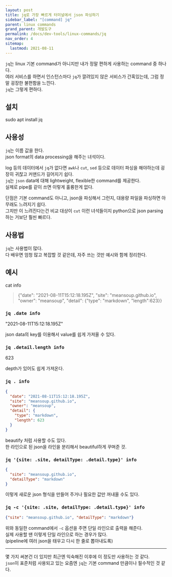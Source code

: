 ```yaml
---
layout: post
title: jq로 가장 빠르게 터미널에서 json 파싱하기
sidebar_label: "[command] jq"
parent: linux commands
grand_parent: 개발도구
permalink: /docs/dev-tools/linux-commands/jq
nav_order: 4
sitemap:
  lastmod: 2021-08-11
---
```


`jq`는 linux 기본 command가 아니지만 내가 정말 편하게 사용하는 command 중 하나다.  
여러 서비스를 하면서 인스턴스마다 `jq`가 깔려있지 않은 서비스가 간혹있는데, 그럼 정말 굉장한 불편함을 느낀다.  
`jq`는 그렇게 편하다.

## 설치

sudo apt install jq

## 사용성

`jq`는 이름 값을 한다.  
json format의 data processing을 해주는 녀석이다.  

log 등의 데이터에서 `jq`가 없다면 `awk`나 `cut`, `sed` 등으로 데이터 파싱을 해야하는데 굉장히 귀찮고 커맨드가 길어지기 쉽다.  
`jq`는 `json` data에 대해 lightweight, flexible한 command를 제공한다.  
실제로 pipe를 같이 쓰면 이렇게 훌륭한게 없다.

단점은 기본 command도 아니고, json을 파싱해서 그런지, 대용량 파일을 파싱하면 아무래도 느려지기 쉽다.  
그치만 이 느려진다는건 비교 대상이 `cut` 이런 녀석들이지 python으로 json parsing 하는 거보단 훨씬 빠르다.

## 사용법

`jq`는 사용법이 많다.  
다 배우면 엄청 많고 복잡할 것 같은데, 자주 쓰는 것만 예시와 함께 정리한다.  

## 예시

cat info
> {"date": "2021-08-11T15:12:18.195Z", "site": "meansoup.github.io", "owner": "meansoup", "detail": {"type": "markdown", "length":623}}

### `jq .date info`

"2021-08-11T15:12:18.195Z"

json data의 key를 이용해서 value를 쉽게 가져올 수 있다.

### `jq .detail.length info`

623

depth가 있어도 쉽게 가져온다.


### `jq . info`

```json
{
  "date": "2021-08-11T15:12:18.195Z",
  "site": "meansoup.github.io",
  "owner": "meansoup",
  "detail": {
    "type": "markdown",
    "length": 623
  }
}
```

beautify 처럼 사용할 수도 있다.  
한 라인으로 된 json을 라인을 분리해서 beautiful하게 꾸며준 것.

### `jq '{site: .site, detailType: .detail.type}' info`

```json
{
  "site": "meansoup.github.io",
  "detailType": "markdown"
}
```

이렇게 새로운 json 형식을 만들어 주거나 필요한 값만 꺼내올 수도 있다.  

### `jq -c '{site: .site, detailType: .detail.type}' info`

```json
{"site": "meansoup.github.io", "detailType": "markdown"}
```

위와 동일한 command에서 `-c` 옵션을 주면 단일 라인으로 출력을 해준다.  
실제 사용할 땐 이렇게 단일 라인으로 하는 경우가 많다.  
(pipeline에 여러 json을 태우고 다시 한 줄로 뽑아내도록)

---

몇 가지 써본건 더 있지만 최근엔 익숙해진 이후에 이 정도만 사용하는 것 같다.  
`json`이 표준처럼 사용되고 있는 요즘엔 `jq`는 기본 command 만큼이나 필수적인 것 같다.
